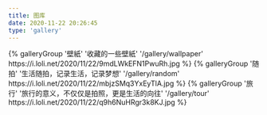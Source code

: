 ```yaml
---
title: 图库
date: 2020-11-22 20:26:45
type: 'gallery'
---
```

<div class="gallery-group-main">
{% galleryGroup '壁紙' '收藏的一些壁紙' '/gallery/wallpaper' https://i.loli.net/2020/11/22/9mdLWkEFN1PwuRh.jpg %}
{% galleryGroup '随拍' '生活随拍，记录生活，记录梦想' '/gallery/random' https://i.loli.net/2020/11/22/mbjzSMq3YxEyTlA.jpg %}
{% galleryGroup '旅行' '旅行的意义，不仅仅是拍照，更是生活的向往' '/gallery/tour' https://i.loli.net/2020/11/22/q9h6NuHRgr3k8KJ.jpg %}
</div>